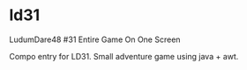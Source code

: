 ld31
====

LudumDare48 #31 Entire Game On One Screen

Compo entry for LD31. Small adventure game using java + awt.

